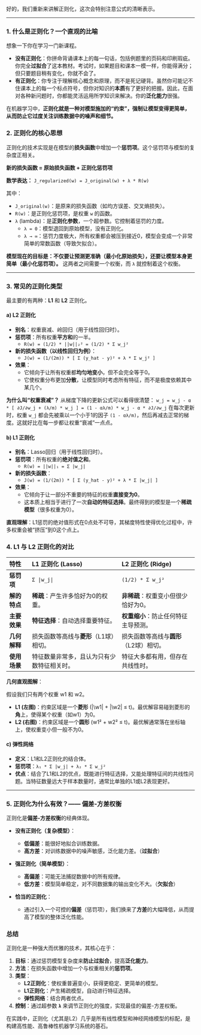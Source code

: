 好的，我们重新来讲解正则化，这次会特别注意公式的清晰表示。

---

### 1. 什么是正则化？一个直观的比喻

想象一下你在学习一门新课程。
- **没有正则化**：你拼命背诵课本上的每一句话，包括例题里的页码和印刷瑕疵。你完全**过拟合**了这本教材。考试时，如果题目和课本一模一样，你能得满分；但只要题目稍有变化，你就不会了。
- **有正则化**：你专注于理解核心概念和原理，而不是死记硬背。虽然你可能记不住课本上的每一个标点符号，但你对知识的**本质**有了更好的把握。因此，在面对各种新问题时，你都能灵活运用所学知识来解决。你的**泛化能力**很强。

在机器学习中，**正则化就是一种对模型施加的“约束”，强制让模型变得更简单，从而防止它过度关注训练数据中的噪声和细节。**

### 2. 正则化的核心思想

正则化的技术实现是在模型的**损失函数**中增加一个**惩罚项**。这个惩罚项与模型的复杂度正相关。

**新的损失函数 = 原始损失函数 + 正则化惩罚项**

**数学表达：**
`J_regularized(w) = J_original(w) + λ * R(w)`

其中：
- `J_original(w)`：是原来的损失函数（如均方误差、交叉熵损失）。
- `R(w)`：是正则化惩罚项，是权重 `w` 的函数。
- `λ` (lambda)：是**正则化参数**，一个超参数。它控制着惩罚的力度。
  - `λ = 0`：模型退回到原始模型，没有正则化。
  - `λ → ∞`：惩罚力度极大，所有权重都会被压到接近0，模型会变成一个非常简单的常数函数（导致欠拟合）。

**模型现在的目标是：不仅要让预测更准确（最小化原始损失），还要让模型本身更简单（最小化惩罚项）。** 这两者之间需要一个权衡，而 `λ` 就控制着这个权衡。

---

### 3. 常见的正则化类型

最主要的有两种：**L1** 和 **L2** 正则化。

#### a) L2 正则化

- **别名**：权重衰减、岭回归（用于线性回归时）。
- **惩罚项**：所有权重**平方和**的一半。
  - `R(w) = (1/2) * ||w||₂² = (1/2) * Σ w_j²`
- **新的损失函数（以线性回归为例）**：
  - `J(w) = (1/(2m)) * [ Σ (y_hat - y)² + λ * Σ w_j² ]`
- **效果**：
  - 它倾向于让所有权重都**均匀地变小**，但不会完全等于0。
  - 它使权重分布更加**分散**，让模型同时考虑所有特征，而不是极度依赖其中某几个。

**为什么叫“权重衰减”？**
从梯度下降的更新公式可以看得很清楚：
`w_j = w_j - α * [ ∂J/∂w_j + (λ/m) * w_j ] = (1 - αλ/m) * w_j - α * ∂J/∂w_j`
在每次更新时，权重 `w_j` 都会先被乘以一个小于1的因子 `(1 - αλ/m)`，然后再减去正常的梯度。这就好比在每一步都让权重“衰减”一点点。

#### b) L1 正则化

- **别名**：Lasso回归（用于线性回归时）。
- **惩罚项**：所有权重的**绝对值之和**。
  - `R(w) = ||w||₁ = Σ |w_j|`
- **新的损失函数**：
  - `J(w) = (1/(2m)) * [ Σ (y_hat - y)² + λ * Σ |w_j| ]`
- **效果**：
  - 它倾向于让一部分不重要的特征的权重**直接变为0**。
  - 这本质上相当于进行了一次**自动的特征选择**。最终得到的模型是一个**稀疏模型**（很多权重为0）。

**直观理解**：L1惩罚的绝对值形式在0点处不可导，其梯度特性使得优化过程中，许多权重会被“挤压”到0这个点上。

### 4. L1 与 L2 正则化的对比

| 特性 | L1 正则化 (Lasso) | L2 正则化 (Ridge) |
| :--- | :--- | :--- |
| **惩罚项** | `Σ \|w_j\|` | `(1/2) * Σ w_j²` |
| **解的特点** | **稀疏**：产生许多恰好为0的权重。 | **非稀疏**：权重变小但很少恰好为0。 |
| **主要效果** | **特征选择**：自动选择重要特征。 | **权重缩小**：防止任何特征主导预测。 |
| **几何解释** | 损失函数等高线与**菱形**（L1球）相切。 | 损失函数等高线与**圆形**（L2球）相切。 |
| **使用场景** | 特征数量非常多，且认为只有少数特征相关时。 | 特征大多都有用，但存在共线性时。 |

**几何直观图解**：

假设我们只有两个权重 w1 和 w2。
- **L1 (左图)**：约束区域是一个**菱形** (|\w1\| + |\w2\| ≤ t)。最优解容易碰到菱形的**角**上，使得某个权重（如w1）为0。
- **L2 (右图)**：约束区域是一个**圆形** (w1² + w2² ≤ t)。最优解通常落在坐标轴上，使权重变小但一般不为0。

#### c) 弹性网络

- **定义**：L1和L2正则化的结合体。
- **惩罚项**：`λ₁ * Σ |w_j| + λ₂ * Σ w_j²`
- **优点**：结合了L1和L2的优点，既能进行特征选择，又能处理特征间的共线性问题。当特征数量远大于样本数量时，通常比单独的L1或L2表现更好。

---

### 5. 正则化为什么有效？—— 偏差-方差权衡

正则化是**偏差-方差权衡**的经典体现。

- **没有正则化（复杂模型）**：
  - **低偏差**：能很好地拟合训练数据。
  - **高方差**：对训练数据中的噪声敏感，泛化能力差。（**过拟合**）

- **强正则化（简单模型）**：
  - **高偏差**：可能无法捕捉数据中的所有规律。
  - **低方差**：模型简单稳定，对不同数据集的输出变化不大。（**欠拟合**）

- **恰当的正则化**：
  - 通过引入一个可控的**偏差**（惩罚项），我们换来了**方差**的大幅降低，从而提高了模型的整体泛化性能。

### 总结

正则化是一种强大而优雅的技术，其核心在于：

1.  **目标**：通过惩罚模型复杂度来**防止过拟合**，提高**泛化能力**。
2.  **方法**：在损失函数中增加一个与权重相关的**惩罚项**。
3.  **类型**：
    - **L2正则化**：使权重普遍变小，获得更稳定、更简单的模型。
    - **L1正则化**：产生稀疏模型，自动进行特征选择。
    - **弹性网络**：结合两者优点。
4.  **控制**：通过超参数 **`λ`** 来调节正则化的强度，实现最佳的偏差-方差权衡。

在实践中，正则化（尤其是L2）几乎是所有线性模型和神经网络模型的标配，是构建高性能、高鲁棒性机器学习系统的基石。